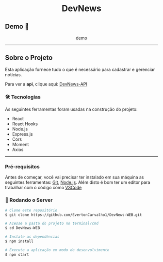 <h1 style="text-align: center; font-weight: bold;">DevNews</h1>

## Demo 📸

<div align="center" >
  demo
</div>

---

## Sobre o Projeto

Esta aplicação fornece tudo o que é necessário para cadastrar e gerenciar notícias.

Para ver a **api**, clique aqui: [DevNews-API](https://github.com/EvertonCarvalho1/DevNews-API) <br />


### 🛠 Tecnologias

As seguintes ferramentas foram usadas na construção do projeto:

- React
- React Hooks
- Node.js
- Express.js
- Cors
- Moment
- Axios

---

### Pré-requisitos

Antes de começar, você vai precisar ter instalado em sua máquina as seguintes ferramentas:
[Git](https://git-scm.com), [Node.js](https://nodejs.org/en/).
Além disto é bom ter um editor para trabalhar com o código como [VSCode](https://code.visualstudio.com/)

### 🎲 Rodando o Server

```bash
# Clone este repositório
$ git clone https://github.com/EvertonCarvalho1/DevNews-WEB.git

# Acesse a pasta do projeto no terminal/cmd
$ cd DevNews-WEB

# Instale as dependências
$ npm install

# Execute a aplicação em modo de desenvolvimento
$ npm start

```
